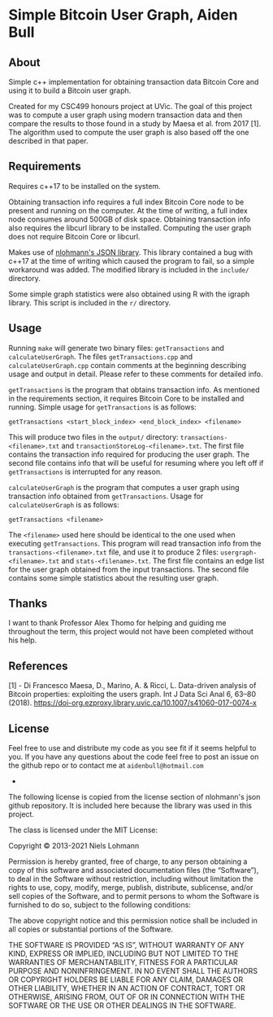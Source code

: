 # Simple Bitcoin User Graph, Aiden Bull

<h2>About</h2>

Simple c++ implementation for obtaining transaction data Bitcoin Core and using it to build a Bitcoin user graph. 

Created for my CSC499 honours project at UVic. The goal of this project was to compute a user graph using modern transaction data and then compare the results to those found in a study by Maesa et al. from 2017 [1]. The algorithm used to compute the user graph is also based off the one described in that paper.

<h2>Requirements</h2>

Requires c++17 to be installed on the system. 

Obtaining transaction info requires a full index Bitcoin Core node to be present and running on the computer. At the time of writing, a full index node consumes around 500GB of disk space. Obtaining transaction info also requires the libcurl library to be installed. Computing the user graph does not require Bitcoin Core or libcurl.

Makes use of <a href="https://github.com/nlohmann/json">nlohmann's JSON library</a>. This library contained a bug with c++17 at the time of writing which caused the program to fail, so a simple workaround was added. The modified library is included in the `include/` directory.

Some simple graph statistics were also obtained using R with the igraph library. This script is included in the `r/` directory.

<h2>Usage</h2>

Running `make` will generate two binary files: `getTransactions` and `calculateUserGraph`. The files `getTransactions.cpp` and `calculateUserGraph.cpp` contain comments at the beginning describing usage and output in detail. Please refer to these comments for detailed info.


`getTransactions` is the program that obtains transaction info. As mentioned in the requirements section, it requires Bitcoin Core to be installed and running. Simple usage for `getTransactions` is as follows: 

`getTransactions <start_block_index> <end_block_index> <filename>`

This will produce two files in the `output/` directory: `transactions-<filename>.txt` and `transactionStoreLog-<filename>.txt`. The first file contains the transaction info required for producing the user graph. The second file contains info that will be useful for resuming where you left off if `getTransactions` is interrupted for any reason.


`calculateUserGraph` is the program that computes a user graph using transaction info obtained from `getTransactions`. Usage for `calculateUserGraph` is as follows:

`getTransactions <filename>`

The `<filename>`  used here should be identical to the one used when executing `getTransactions`. This program will read transaction info from the `transactions-<filename>.txt` file, and use it to produce 2 files: `usergraph-<filename>.txt` and `stats-<filename>.txt`. The first file contains an edge list for the user graph obtained from the input transactions. The second file contains some simple statistics about the resulting user graph.

<h2>Thanks</h2>

I want to thank Professor Alex Thomo for helping and guiding me throughout the term, this project would not have been completed without his help.

<h2>References</h2>

[1] - Di Francesco Maesa, D., Marino, A. & Ricci, L. Data-driven analysis of Bitcoin properties: exploiting the users graph. Int J Data Sci Anal 6, 63–80 (2018). https://doi-org.ezproxy.library.uvic.ca/10.1007/s41060-017-0074-x 

<h2>License</h2>

Feel free to use and distribute my code as you see fit if it seems helpful to you. If you have any questions about the code feel free to post an issue on the github repo or to contact me at `aidenbull@hotmail.com`

-

The following license is copied from the license section of nlohmann's json github repository. It is included here because the library was used in this project.


The class is licensed under the MIT License:

Copyright © 2013-2021 Niels Lohmann

Permission is hereby granted, free of charge, to any person obtaining a copy of this software and associated documentation files (the “Software”), to deal in the Software without restriction, including without limitation the rights to use, copy, modify, merge, publish, distribute, sublicense, and/or sell copies of the Software, and to permit persons to whom the Software is furnished to do so, subject to the following conditions:

The above copyright notice and this permission notice shall be included in all copies or substantial portions of the Software.

THE SOFTWARE IS PROVIDED “AS IS”, WITHOUT WARRANTY OF ANY KIND, EXPRESS OR IMPLIED, INCLUDING BUT NOT LIMITED TO THE WARRANTIES OF MERCHANTABILITY, FITNESS FOR A PARTICULAR PURPOSE AND NONINFRINGEMENT. IN NO EVENT SHALL THE AUTHORS OR COPYRIGHT HOLDERS BE LIABLE FOR ANY CLAIM, DAMAGES OR OTHER LIABILITY, WHETHER IN AN ACTION OF CONTRACT, TORT OR OTHERWISE, ARISING FROM, OUT OF OR IN CONNECTION WITH THE SOFTWARE OR THE USE OR OTHER DEALINGS IN THE SOFTWARE.

